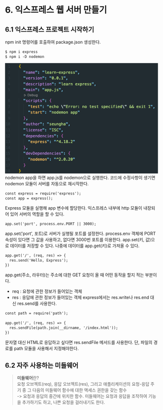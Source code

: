 # 6. 익스프레스 웹 서버 만들기
## 6.1 익스프레스 프로젝트 시작하기
npm init 명령어를 호출하여 package.json 생성한다.<br>
```
$ npm i express
$ npm i -D nodemon
```
![screenshot](/img/5.png)<br>
nodemon app을 하면 app.js를 nodemon으로 실행한다. 코드에 수정사항이 생기면 nodemon 모듈이 서버를 자동으로 재시작한다.
```
const express = require('express');
const app = express();
```
Express 모듈을 실행해 app 변수에 할당한다. 익스프레스 내부에 http 모듈이 내장되어 있어 서버의 역할을 할 수 있다.
```
app.set('port', process.env.PORT || 3000);
```
app.set('port', 포트)로 서버가 실행될 포트를 설정한다. process.env 객체에 PORT 속성이 있다면 그 값을 사용하고, 없다면 3000번 포트를 이용한다. app.set(키, 값)으로 데이터를 저장할 수 있다. 나중에 데이터를 app.get(키)로 가져올 수 있다.
```
app.get('/', (req, res) => {
  res.send('Hello, Express');
})
```
app.get(주소, 라우터)는 주소에 대한 GET 요청이 올 때 어떤 동작을 할지 적는 부분이다.<br>
- req : 요청에 관한 정보가 들어있는 객체
- res : 응답에 관한 정보가 들어있는 객체
express에서는 res.write나 res.end 대신 res.send를 사용한다.
```
const path = require('path');

app.get('/', (req, res) => {
  res.sendFile(path.join(__dirname, '/index.html'));
})
```
문자열 대신 HTML로 응답하고 싶다면 res.sendFile 메서드를 사용한다. 단, 파일의 경로를 path 모듈을 사용해서 지정해야한다.
## 6.2 자주 사용하는 미들웨어
> <strong>미들웨어</strong>란? <br> 요청 오브젝트(req), 응답 오브젝트(res), 그리고 애플리케이션의 요청-응답 주기 중 그 다음의 미들웨어 함수에 대한 액세스 권한을 갖는 함수<br>
-> 요청과 응답의 중간에 위치한 함수. 미들웨어는 요청과 응답을 조작하여 기능을 추가하기도 하고, 나쁜 요청을 걸러내기도 한다.

 